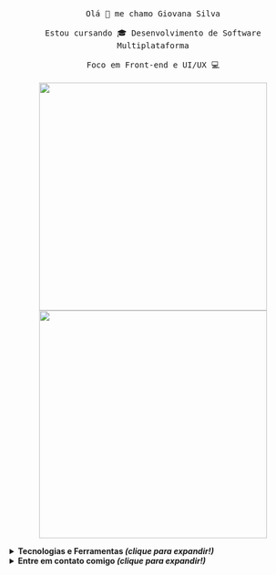 <p align="center">
  <samp>
    Olá 👻 me chamo Giovana Silva
    <br><br>
    Estou cursando 🎓 Desenvolvimento de Software Multiplataforma
    <br><br>
    Foco em Front-end e UI/UX 💻
  </samp>
  <br><br>
  <img src = "https://github-readme-stats.vercel.app/api?username=gioliveirass&show_icons=true&theme=onedark&hide=issuesr" width = 400>
  <img src = "https://github-readme-stats.vercel.app/api/top-langs/?username=gioliveirass&langs_count=4&layout=compact&theme=onedark&hide=jupyter%20notebook,html,ejs" width = 400>
</center>

<details>
  <summary> <b> Tecnologias e Ferramentas <i>(clique para expandir!)</i> </summary>
   <br>
   <img src="https://img.shields.io/badge/Figma-20232A?style=for-the-badge&logo=figma&logoColor=F24E1E" alt="Figma" /> 
   <img src="https://img.shields.io/badge/HTML5-20232A?style=for-the-badge&logo=html5&logoColor=E34F26" alt="HTML5" /> 
   <img src="https://img.shields.io/badge/CSS3-20232A?style=for-the-badge&logo=css3&logoColor=1572B6" alt="CSS3" /> 
   <img src="https://img.shields.io/badge/JavaScript-20232A?style=for-the-badge&logo=javascript&logoColor=F7DF1E" alt="Javascript" /> 
   <img src="https://img.shields.io/badge/TypeScript-20232A?style=for-the-badge&logo=typescript&logoColor=007ACC" alt="Typescript" /> 
   <img src="https://img.shields.io/badge/React-20232A?style=for-the-badge&logo=react&logoColor=61DAFB" alt="React" /> 
   <img src="https://img.shields.io/badge/React_Native-20232A?style=for-the-badge&logo=react&logoColor=61DAFB" alt="React Native" /> 
   <img src="https://img.shields.io/badge/Expo-20232A?style=for-the-badge&logo=expo&logoColor=61DAFB" alt="Expo" /> 
   <img src="https://img.shields.io/badge/Node.js-20232A?style=for-the-badge&logo=nodedotjs&logoColor=339933" alt="Node.js"/> 
   <img src="https://img.shields.io/badge/Python-20232A?style=for-the-badge&logo=python&logoColor=FFD43B" alt="Python" /> 
   <img src="https://img.shields.io/badge/Jupyter-20232A.svg?&style=for-the-badge&logo=Jupyter&logoColor=F37626" alt="Jupyter" /> 
</details>

  <details>
  <summary> <b> Entre em contato comigo <i>(clique para expandir!)</i> </summary>
   <br>
   <a href="mailto:giothais.os@gmail.com"><img src="https://img.shields.io/badge/Gmail-D14836?style=for-the-badge&logo=gmail&logoColor=white"></a>
   <a href="https://www.linkedin.com/in/gioliveirass/"><img src="https://img.shields.io/badge/LinkedIn-0077B5?style=for-the-badge&logo=linkedin&logoColor=white"></a>
</details>
